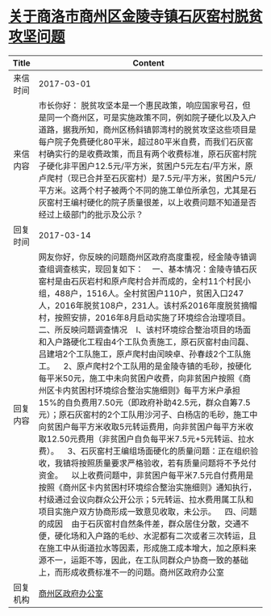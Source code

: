 # [关于商洛市商州区金陵寺镇石灰窑村脱贫攻坚问题](http://www.shangluo.gov.cn/zmhd/ldxxxx.jsp?urltype=leadermail.LeaderMailContentUrl&wbtreeid=1112&leadermailid=4016)

| Title |                                                                                                                                                                                                                                                                                                                                                                                             Content                                                                                                                                                                                                                                                                                                                                                                                             |
|:-----:|-------------------------------------------------------------------------------------------------------------------------------------------------------------------------------------------------------------------------------------------------------------------------------------------------------------------------------------------------------------------------------------------------------------------------------------------------------------------------------------------------------------------------------------------------------------------------------------------------------------------------------------------------------------------------------------------------------------------------------------------------------------------------------------------------|
| 来信时间  | 2017-03-01                                                                                                                                                                                                                                                                                                                                                                                                                                                                                                                                                                                                                                                                                                                                                                                      |
| 来信内容  | 市长你好： 脱贫攻坚本是一个惠民政策，响应国家号召，但是同一个商州区，可是实施政策不同，例如院子硬化以及入户道路，据我所知，商州区杨斜镇郭湾村的脱贫攻坚这些项目是每户院子免费硬化80平米，超过80平米自费，而我们石灰窑村确实行的是收费政策，而且有两个收费标准，原石灰窑村院子硬化非平困户12.5元/平方米，贫困户5元左右/平方米，原卢爬村（现已合并至石灰窑村）是7.5元/平方米，贫困户5元/平方米。这两个村子被两个不同的施工单位所承包，尤其是石灰窑村王编村硬化的院子质量很差，以上收费问题不知道是否经过上级部门的批示及公示？                                                                                                                                                                                                                                                                                                                                                                                                                                                                                                                         |
| 回复时间  | 2017-03-14                                                                                                                                                                                                                                                                                                                                                                                                                                                                                                                                                                                                                                                                                                                                                                                      |
| 回复内容  | 网友你好，你反映的问题商州区政府高度重视，经金陵寺镇调查组调查核实，现回复如下：    一、基本情况：金陵寺镇石灰窑村是由石灰岩村和原卢爬村合并而成的，全村11个村民小组，488户，1516人。全村贫困户110户，贫困入口247人，2016年脱贫108户，231人。该村系2016年度脱贫摘帽村，按照安排，2016年8月启动实施了环境综合治理项目。    二、所反映问题调查情况    l、该村环境综合整治项目的场面和入户路硬化工程由4个工队负责施工，原石灰窑村由闫磊、吕建培2个工队施工，原卢爬村由闰映卓、孙春歧2个工队施工。    2、原卢爬村2个工队用的是金陵寺镇的毛砂，按硬化每平米50元，施工中未向贫困户收费，向非贫困户按照《商州区卡内贫困村环境综合整治实施细则》每平方米户承担15%的自负费用7.50元（即政府补助42.5元，群众自筹7.5元）；原石灰窑村的2个工队用沙河子、白杨店的毛砂，施工中向贫困户每平方米收取5元转运费用，向非贫困户每平方米收取12.50元费用（非贫困户自负每平米7.5元+5元转运、拉水费）。    3、石灰窑村王编组场面硬化的质量问题：正在组织验收，我镇将按照质量要求严格验收，若有质量问题将不予兑付资金。    以上收费问题中，非贫困户每平米7.5元自付费用是按照《商州区卡内贫困村环境综合整治实施细则》通知执行，村级通过会议向群众公开公示；5元转运、拉水费用属工队和项目实施户双方协商形成一致意见收取，未公示。    四、问题的成因    由于石灰窑村自然条件差，群众居住分散，交通不便，硬化场和入户路的毛纱、水泥都有二次或者三次转运，且在施工中从街道拉水等因素，形成施工成本增大，加之原料来源不一，运距不等，因此，在工队同群众户协商一致的基础上，而形成收费标准不一的问题。商州区政府办公室 |
| 回复机构  | [商州区政府办公室](../../category/agencies/商州区政府办公室.md)                                                                                                                                                                                                                                                                                                                                                                                                                                                                                                                                                                                                                                                                                                                                                 |